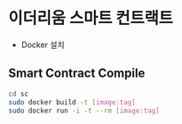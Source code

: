 # 이더리움 스마트 컨트랙트


- Docker 설치



## Smart Contract Compile

```sh
cd sc
sudo docker build -t [image:tag]
sudo docker run -i -t --rm [image:tag]
```
